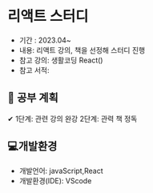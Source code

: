 #  리액트 스터디


- 기간 : 2023.04~
- 내용: 리액트 강의, 책을 선정해 스터디 진행 
- 참고 강의: 생활코딩 React()
- 참고 서적:



## 📑 공부 계획 

✔ 1단계: 관련 강의 완강
  2단계: 관력 책 정독


## 💻개발환경
- 개발언어: javaScript,React
- 개발환경(IDE): VScode

